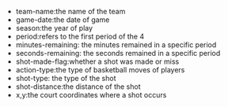 - team-name:the name of the team  
- game-date:the date of game  
- season:the year of play  
- period:refers to the first period of the 4   
- minutes-remaining: the minutes remained in a specific period
- seconds-remaining: the seconds remained in a specific period
- shot-made-flag:whether a shot was made or miss
- action-type:the type of basketball moves of players
- shot-type: the type of the shot
- shot-distance:the distance of the shot
- x,y:the court coordinates where a shot occurs
